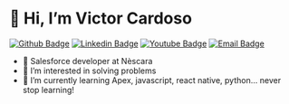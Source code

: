 # 👋 Hi, I’m Victor Cardoso

[![Github Badge](https://img.shields.io/badge/-Github-000?style=flat-square&logo=Github&logoColor=white&link=https://github.com/V6Cardoso)](https://github.com/V6Cardoso)
[![Linkedin Badge](https://img.shields.io/badge/-LinkedIn-blue?style=flat-square&logo=Linkedin&logoColor=white&link=https://www.linkedin.com/in/V6Cardoso/)](https://www.linkedin.com/in/V6Cardoso/)
[![Youtube Badge](https://img.shields.io/badge/-YouTube-ff0000?style=flat-square&labelColor=ff0000&logo=youtube&logoColor=white&link=https://www.youtube.com/@V6Cardoso)](https://www.youtube.com/@V6Cardoso)
[![Email Badge](https://img.shields.io/badge/Microsoft_Outlook-0078D4?style=flat-square&logo=microsoft-outlook&logoColor=white&link=mailto:v6cardoso@outlook.com)](mailto:v6cardoso@outlook.com)


- 🏢 Salesforce developer at Nèscara
- 👀 I’m interested in solving problems
- 🌱 I’m currently learning Apex, javascript, react native, python... never stop learning!

<!---
V6Cardoso/V6Cardoso is a ✨ special ✨ repository because its `README.md` (this file) appears on your GitHub profile.
You can click the Preview link to take a look at your changes.
--->

